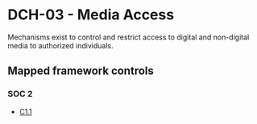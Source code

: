 # DCH-03 - Media Access
Mechanisms exist to control and restrict access to digital and non-digital media to authorized individuals. 
## Mapped framework controls
### SOC 2
- [C1.1](../soc2/c11.md)